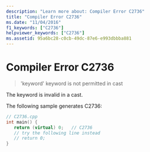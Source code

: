 ```yaml
---
description: "Learn more about: Compiler Error C2736"
title: "Compiler Error C2736"
ms.date: "11/04/2016"
f1_keywords: ["C2736"]
helpviewer_keywords: ["C2736"]
ms.assetid: 95a6bc28-c0cb-49dc-87e6-e993dbbba881
---
```

# Compiler Error C2736

> 'keyword' keyword is not permitted in cast

The keyword is invalid in a cast.

The following sample generates C2736:

```cpp
// C2736.cpp
int main() {
   return (virtual) 0;   // C2736
   // try the following line instead
   // return 0;
}
```
